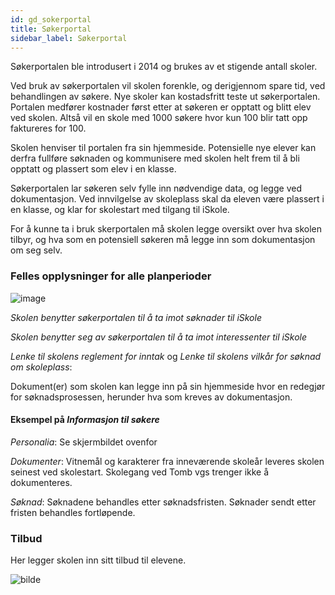 ```yaml
---
id: gd_sokerportal
title: Søkerportal
sidebar_label: Søkerportal
---
```

Søkerportalen ble introdusert i 2014 og brukes av et stigende antall skoler.

Ved bruk av søkerportalen vil skolen forenkle, og derigjennom spare tid, ved behandlingen av søkere. Nye skoler kan kostadsfritt teste ut søkerportalen. Portalen medfører kostnader først etter at søkeren er opptatt og blitt elev ved skolen. Altså vil en skole med 1000 søkere hvor kun 100 blir tatt opp faktureres for 100. 

Skolen henviser til portalen fra sin hjemmeside. Potensielle nye elever kan derfra fullføre søknaden og kommunisere med skolen helt frem til å bli opptatt og plassert som elev i en klasse.

Søkerportalen lar søkeren selv fylle inn nødvendige data, og legge ved dokumentasjon. Ved innvilgelse av skoleplass skal da eleven være plassert i en klasse, og klar for skolestart med tilgang til iSkole.

For å kunne ta i bruk skerportalen må skolen legge oversikt over hva skolen tilbyr, og hva som en potensiell søkeren må legge inn som dokumentasjon om seg selv.

### Felles opplysninger for alle planperioder

![image](https://github.com/BarmanHanssen/iskole/assets/80097133/d10e606c-4454-4ace-a345-d8da719674c5)

_Skolen benytter søkerportalen til å ta imot søknader til iSkole_

_Skolen benytter seg av søkerportalen til å ta imot interessenter til iSkole_

_Lenke til skolens reglement for inntak_ og _Lenke til skolens vilkår for søknad om skoleplass_:

Dokument(er) som skolen kan legge inn på sin hjemmeside hvor en redegjør for søknadsprosessen, herunder hva som kreves av dokumentasjon. 

#### Eksempel på _Informasjon til søkere_

_Personalia_: Se skjermbildet ovenfor

_Dokumenter_: Vitnemål og karakterer fra inneværende skoleår leveres skolen seinest ved skolestart. 
Skolegang ved Tomb vgs trenger ikke å dokumenteres.

_Søknad_: Søknadene behandles etter søknadsfristen. Søknader sendt etter fristen behandles fortløpende.

### Tilbud

Her legger skolen inn sitt tilbud til elevene.

![bilde](https://user-images.githubusercontent.com/80097133/148527706-f3defa52-4e38-4611-9e20-b8283f87b687.png)

